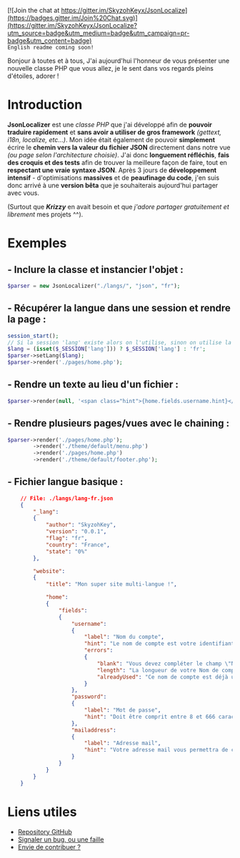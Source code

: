[![Join the chat at https://gitter.im/SkyzohKeyx/JsonLocalize](https://badges.gitter.im/Join%20Chat.svg)](https://gitter.im/SkyzohKeyx/JsonLocalize?utm_source=badge&utm_medium=badge&utm_campaign=pr-badge&utm_content=badge)  
`English readme coming soon!`

Bonjour à toutes et à tous,
J'ai aujourd'hui l'honneur de vous présenter une nouvelle classe PHP que vous allez, je le sent dans vos regards pleins d'étoiles, adorer !

# Introduction
**JsonLocalizer** est une *classe PHP* que j'ai développé afin de **pouvoir traduire rapidement** et **sans avoir a utiliser de gros framework** *(gettext, i18n, localize, etc...)*. Mon idée était également de pouvoir **simplement** écrire le **chemin vers la valeur du fichier JSON** directement dans notre vue *(ou page selon l'architecture choisie)*. J'ai donc **longuement réfléchis**, **fais des croquis et des tests** afin de trouver la meilleure façon de faire, tout en **respectant une vraie syntaxe JSON**. Après 3 jours de **développement intensif** - d'optimisations **massives** et de **peaufinage du code**, j'en suis donc arrivé à une **version bêta** que je souhaiterais aujourd'hui partager avec vous.

(Surtout que ***Krizzy*** en avait besoin et que *j'adore partager gratuitement et librement* mes projets ^^).

# Exemples
## - Inclure la classe et instancier l'objet :
```php
$parser = new JsonLocalizer("./langs/", "json", "fr");
```

## - Récupérer la langue dans une session et rendre la page :
```php
session_start();
// Si la session 'lang' existe alors on l'utilise, sinon on utilise la langue 'fr'.
$lang = (isset($_SESSION['lang'])) ? $_SESSION['lang'] : 'fr';
$parser->setLang($lang);
$parser->render('./pages/home.php');
```

## - Rendre un texte au lieu d'un fichier :

```php
$parser->render(null, '<span class="hint">{home.fields.username.hint}</span>');
```

## - Rendre plusieurs pages/vues avec le chaining :

```php
$parser->render('./pages/home.php');
        ->render('./theme/default/menu.php')
        ->render('./pages/home.php')
        ->render('./theme/default/footer.php');
```

## - Fichier langue basique :
```json
    // File: ./langs/lang-fr.json
    {
        "_lang":
        {
            "author": "SkyzohKey",
            "version": "0.0.1",
            "flag": "fr",
            "country": "France",
            "state": "0%"
        },

        "website":
        {
            "title": "Mon super site multi-langue !",

            "home":
            {
                "fields":
                {
                    "username":
                    {
                        "label": "Nom du compte",
                        "hint": "Le nom de compte est votre identifiant, il définit sous quel pseudo vous apparaissez en postant un message.",
                        "errors":
                        {
                            "blank": "Vous devez compléter le champ \"Nom du compte\" !",
                            "length": "La longueur de votre Nom de compte doit être comprise entre 3 et 12 caractères.",
                            "alreadyUsed": "Ce nom de compte est déjà utilisé, merci d'en choisir un autre ou de vous connecter."
                        }
                    },
                    "password":
                    {
                        "label": "Mot de passe",
                        "hint": "Doit être comprit entre 8 et 666 caractères."
                    },
                    "mailaddress":
                    {
                        "label": "Adresse mail",
                        "hint": "Votre adresse mail vous permettra de changer votre mot de passe en cas d'oublis."
                    }
                }
            }
        }
    }
```

# Liens utiles

*  [Repository GitHub](https://github.com/SkyzohKeyx/JsonLocalize/)
*  [Signaler un bug, ou une faille](https://github.com/SkyzohKeyx/JsonLocalize/issues/)
*  [Envie de contribuer ?](https://github.com/SkyzohKeyx/JsonLocalize/fork/)
